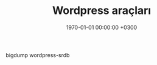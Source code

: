 ﻿---
layout: post
title: "Wordpress araçları"
date: 1970-01-01 00:00:00 +0300
categories: wordpress
---

bigdump
wordpress-srdb